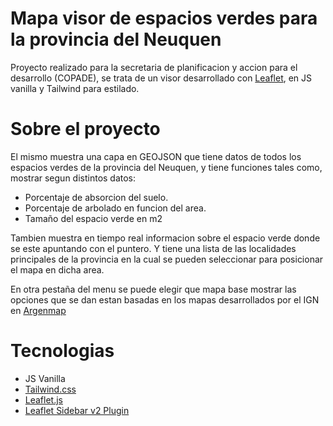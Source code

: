 # Mapa visor de espacios verdes para la provincia del Neuquen

Proyecto realizado para la secretaria de planificacion y accion para el desarrollo (COPADE), se trata de un visor desarrollado con [Leaflet](https://leafletjs.com/), en JS vanilla y Tailwind para estilado.

# Sobre el proyecto

El mismo muestra una capa en GEOJSON que tiene datos de todos los espacios verdes de la provincia del Neuquen, y tiene funciones tales como, mostrar segun distintos datos:

- Porcentaje de absorcion del suelo.
- Porcentaje de arbolado en funcion del area.
- Tamaño del espacio verde en m2

Tambien muestra en tiempo real informacion sobre el espacio verde donde se este apuntando con el puntero. Y tiene una lista de las localidades principales de la provincia en la cual se pueden seleccionar para posicionar el mapa en dicha area.

En otra pestaña del menu se puede elegir que mapa base mostrar las opciones que se dan estan basadas en los mapas desarrollados por el IGN en [Argenmap](https://ign-argentina.github.io/argenmap-web/)

# Tecnologias

- JS Vanilla
- [Tailwind.css](https://tailwindcss.com/)
- [Leaflet.js](https://leafletjs.com/)
- [Leaflet Sidebar v2 Plugin](https://github.com/noerw/leaflet-sidebar-v2)
